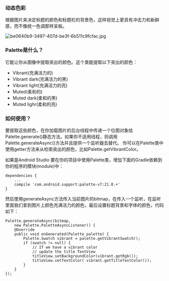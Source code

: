 ### 动态色彩

根据图片来决定标题的颜色和标题栏的背景色，这样视觉上更具有冲击力和新鲜感，而不像统一色调那样呆板。

![be0640b9-3497-407d-be3f-6b511c9fcfac.jpg]({{site.baseurl}}/Android/Version/Lolipop/be0640b9-3497-407d-be3f-6b511c9fcfac.jpg)


### Palette是什么？

它能让你从图像中提取突出的颜色。这个类能提取以下突出的颜色：

- Vibrant(充满活力的)
- Vibrant dark(充满活力的黑)
- Vibrant light(充满活力的亮)
- Muted(柔和的)
- Muted dark(柔和的黑)
- Muted lighr(柔和的亮)

### 如何使用？

要提取这些颜色，在你加载图片的后台线程中传递一个位图对象给Palette.generate()静态方法。如果你不适用线程，则调用Palette.generateAsync()方法并且提供一个监听器去替代。
你可以在Palette类中使用getter方法来从检索突出的颜色，比如Palette.getVibrantColor。

如果是Android Studio 要在你的项目中使用Palette类，增加下面的Gradle依赖到你的程序的模块(module)中：

    dependencies { 
        ... 
        compile 'com.android.support:palette-v7:21.0.+' 
    }  

然后使用generateAsync方法传入当前图片的bitmap，在传入一个监听，在监听里面我们拿到图片上颜色充满活力的颜色，最后设置标题背景和字体的颜色，代码如下：

    Palette.generateAsync(bitmap, 
        new Palette.PaletteAsyncListener() { 
        @Override 
        public void onGenerated(Palette palette) { 
            Palette.Swatch vibrant = palette.getVibrantSwatch(); 
            if (swatch != null) { 
                // If we have a vibrant color 
                // update the title TextView 
                titleView.setBackgroundColor(vibrant.getRgb()); 
                titleView.setTextColor( vibrant.getTitleTextColor()); 
            } 
        } 
    });  

